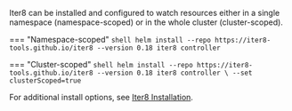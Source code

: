 Iter8 can be installed and configured to watch resources either in a single namespace (namespace-scoped) or in the whole cluster (cluster-scoped). 

=== "Namespace-scoped"
    ```shell
    helm install --repo https://iter8-tools.github.io/iter8 --version 0.18 iter8 controller
    ```

=== "Cluster-scoped"
    ```shell
    helm install --repo https://iter8-tools.github.io/iter8 --version 0.18 iter8 controller \
    --set clusterScoped=true
    ```

For additional install options, see [Iter8 Installation](https://iter8.tools/0.18/user-guide/install/).